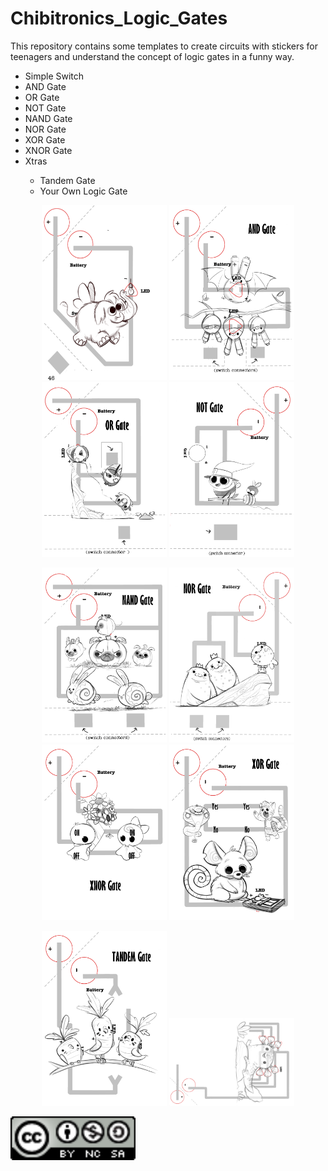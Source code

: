 # Chibitronics_Logic_Gates
This repository contains some templates to create circuits with stickers for teenagers and understand the concept of logic gates in a funny way.

<ul>
  <li> Simple Switch</li>
  <li> AND Gate</li>
  <li> OR Gate</li>
  <li> NOT Gate</li>
  <li> NAND Gate</li>
  <li> NOR Gate</li>
  <li> XOR Gate</li>
  <li> XNOR Gate</li>
  <li> Xtras</li>
  <ul>
    <li> Tandem Gate</li>
    <li> Your Own Logic Gate</li>
  </ul>
</ul>

<p align="center">
  <img  src="img/SimpleSwitch.png" width="200"/>
  <img  src="img/ANDGate_Bats.png" width="200"/>
  <img  src="img/ORGate.png" width="200"/>
  <img  src="img/NOT.png" width="200"/>
</p>

<p align="center">
  <img  src="img/NANDGate_Dogs.png" width="200"/>
  <img  src="img/NORGate.png" width="200"/>
  <img  src="img/XNORGate.png" width="200"/>
  <img  src="img/XORGate.png" width="200"/>
</p>

<p align="center">
  <img  src="img/TandemGate.png" width="200"/>
  <img  src="img/YourOwnLogicGate.png" width="200"/>
</p>


<img  src="img/icon_cc.png" width="200"/>
